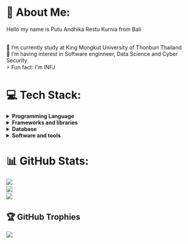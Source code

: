 # 💫 About Me:
Hello my name is Putu Andhika Restu Kurnia from Bali 

<br>🔭 I’m currently study at King Mongkut University of Thonburi Thailand<br>👯 I’m having interest in Software enginneer, Data Science and Cyber Security<br>⚡ Fun fact: I'm INFJ<br> 


# 💻 Tech Stack:

<details>
<summary><strong>Programming Language</strong></summary>
<p align="left">
</a> <img src="https://raw.githubusercontent.com/devicons/devicon/master/icons/css3/css3-original-wordmark.svg" alt="css3" width="42" height="42"/> 
</a> <img src="https://raw.githubusercontent.com/devicons/devicon/master/icons/html5/html5-original-wordmark.svg" alt="html5" width="42" height="42"/> 
</a> <img src="https://raw.githubusercontent.com/devicons/devicon/master/icons/java/java-original.svg" alt="java" width="42" height="42"/>
</a> <img src="https://raw.githubusercontent.com/devicons/devicon/master/icons/javascript/javascript-original.svg" alt="javascript" width="42" height="42"/>
</a> <img src="https://upload.wikimedia.org/wikipedia/commons/4/4c/Typescript_logo_2020.svg" alt="typescript" width="42" height="42"/>
</a> <img src="https://raw.githubusercontent.com/devicons/devicon/master/icons/cplusplus/cplusplus-original.svg" alt="cplusplus" width="42" height="42"/> 
</a> <img src="https://raw.githubusercontent.com/devicons/devicon/master/icons/mysql/mysql-original-wordmark.svg" alt="mysql" width="42" height="42"/> 
</a> <img src="https://raw.githubusercontent.com/devicons/devicon/master/icons/python/python-original.svg" alt="python" width="42" height="42"/> 
  
</p>
</details>

<details>
<summary><strong>Frameworks and libraries</strong></summary>
<p align="left">
</a> <img src="https://cdn.jsdelivr.net/gh/devicons/devicon/icons/react/react-original.svg" alt="react" width="42" height="42"/> 
</a> <img src="https://cdn.jsdelivr.net/gh/devicons/devicon/icons/nodejs/nodejs-original.svg" alt="node" width="42" height="42"/> 
</a> <img src="https://cdn.jsdelivr.net/gh/devicons/devicon/icons/express/express-original.svg" alt="express" width="42" height="42"/> 

</p>
</details>

<details>
<summary><strong>Database</strong></summary
<p align="left">
</a> <img src="https://www.vectorlogo.zone/logos/mariadb/mariadb-icon.svg" alt="mariadb" width="42" height="42"/> 
</a> <img src="https://cdn.jsdelivr.net/gh/devicons/devicon/icons/mongodb/mongodb-original.svg" alt="mongodb" width="42" height="42"/> 
</p>
</details>

<details>
<summary><strong>Software and tools </strong></summary
<p align="left">
</a> <img src="https://cdn.jsdelivr.net/gh/devicons/devicon/icons/vscode/vscode-original.svg" alt="vscode" width="42" height="42"/>
</a> <img src="https://www.vectorlogo.zone/logos/git-scm/git-scm-icon.svg" alt="git" width="42" height="42"/>
</a> <img src="https://github.githubassets.com/images/modules/logos_page/GitHub-Mark.png" alt="github" width="42" height="42"/>
</a> <img src="https://www.vectorlogo.zone/logos/getpostman/getpostman-icon.svg" alt="postman" width="42" height="42"/>
</p>
</details>

# 📊 GitHub Stats:
![](https://github-readme-stats.vercel.app/api?username=andhikark&theme=tokyonight&hide_border=false&include_all_commits=true&count_private=false&PAT_1)<br/>
![](https://github-readme-streak-stats.herokuapp.com/?user=andhikark&theme=tokyonight&hide_border=false)<br/>
![](https://github-readme-stats.vercel.app/api/top-langs/?username=andhikark&theme=tokyonight&hide_border=false&include_all_commits=true&count_private=false&layout=compact)

## 🏆 GitHub Trophies
![](https://github-profile-trophy.vercel.app/?username=andhikark&theme=monokai&no-frame=false&no-bg=false&margin-w=4)

<!-- Proudly created with GPRM ( https://gprm.itsvg.in ) -->
